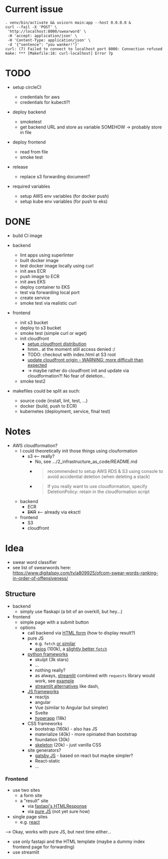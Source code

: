 # Current issue

```
. venv/bin/activate && uvicorn main:app --host 0.0.0.0 &
curl --fail -X 'POST' \
 'http://localhost:8000/swearword' \
 -H 'accept: application/json' \
 -H 'Content-Type: application/json' \
 -d '{"sentence": "you wanker!"}'
curl: (7) Failed to connect to localhost port 8000: Connection refused
make: *** [Makefile:18: curl-localhost] Error 7p

```

# TODO

- setup circleCI
  - credentials for aws
  - credentials for kubectl?!
- deploy backend
  - smoketest
  - get backend URL and store as variable SOMEHOW -> probably store in file
- deploy frontend
  - read from file
  - smoke test
- release

  - replace s3 forwarding document?

- required variables
  - setup AWS env variables (for docker push)
  - setup kube env variables (for push to eks)

# DONE

- build CI image
- backend

  - lint apps using superlinter
  - built docker image
  - test docker image locally using curl
  - init aws ECR
  - push image to ECR
  - init aws EKS
  - deploy container to EKS
  - test via forwarding local port
  - create service
  - smoke test via realistic curl

- frontend
  - init s3 bucket
  - deploy to s3 bucket
  - smoke test (simple curl or wget)
  - init cloudfront
    - [setup cloudfront distribution](https://docs.aws.amazon.com/AmazonCloudFront/latest/DeveloperGuide/distribution-web-creating-console.html)
    - hmm.. at the moment still access denied :/
    - TODO: checkout with index.html at S3 root
    - [update cloudfront origin - WARNING: more difficult than expected](https://stackoverflow.com/questions/42624579/update-cloudfront-configuration-using-awscli)
    - -> maybe rather do cloudfront init and update via cloudformation?! No fear of deletion..
  - smoke test2
- makefiles could be split as such:
  - source code (install, lint, test, ...)
  - docker (build, push to ECR)
  - kubernetes (deployment, service, final test)

# Notes

- AWS cloudformation?
  - I could theoretically init those things using clouformation
    - s3 <-- really?
      - No, see .../2_infrastructure_as_code/README.md
      - > recommended to setup AWS RDS & S3 using console to avoid accidential deletion (when deleting a stack)
      - > If you really want to use cloudformation, specify DeletionPolicy: retain in the cloudformation script
  - backend
    - ECR
    - ~~EKR~~ <-- already via eksctl
  - frontend
    - S3
    - cloudfront

# Idea

- swear word classifier
- see list of swearwords here: https://www.digitalspy.com/tv/a809925/ofcom-swear-words-ranking-in-order-of-offensiveness/

## Structure

- backend
  - simply use flaskapi (a bit of an overkill, but hey...)
- frontend
  - simple page with a submit button
  - options
    - call backend via [HTML form](https://stackoverflow.com/a/19933003/2135504) (how to display result?)
    - pure JS
      - e.g. `fetch` [or similar](https://levelup.gitconnected.com/all-possible-ways-of-making-an-api-call-in-plain-javascript-c0dee3c11b8b)
      - [axios](https://github.com/axios/axios) (100k), a [slightly better `fetch`](<https://blog.logrocket.com/axios-vs-fetch-best-http-requests/#:~:text=To%20send%20data%2C%20fetch(),stringify%20method>)
    - [python frameworks](https://blog.bitsrc.io/using-python-for-frontend-f90a0f8d51ae)
      - skulpt (3k stars)
      - ...
      - nothing really?
      - as always, [streamlit](https://streamlit.io/) combined with `requests` library would work, see [example](https://betterprogramming.pub/how-to-make-http-requests-in-streamlit-app-f22a77fd1ed7)
      - [streamlit alternatives](https://stackshare.io/streamlit/alternatives) like dash,
    - [JS frameworks](https://www.ideamotive.co/blog/best-frontend-frameworks)
      - reactjs
      - angular
      - Vue (similar to Angular but simpler)
      - Svelte
      - [hyperapp](https://github.com/jorgebucaran/hyperapp) (18k)
    - CSS frameworks
      - bootstrap (160k) - also has JS
      - materialize (40k) - more opiniated than bootstrap
      - foundation (30k)
      - [skeleton](https://github.com/dhg/Skeleton) (20k) - just vanilla CSS
    - site generators?
      - [gatsby JS](https://github.com/gatsbyjs/gatsby) - based on react but maybe simpler?
      - React-static
      - ...

### Frontend

- use two sites
  - a form site
  - a "result" site
    - via [fastapi's HTMLResponse](https://fastapi.tiangolo.com/advanced/custom-response/)
    - via [pure JS](https://blog.teclado.com/how-to-interact-with-rest-apis-from-javascript/) (not yet sure how)
- single page sites
  - e.g. [react](https://reactjs.org/docs/forms.html)

--> Okay, works with pure JS, but next time either...

- use only fastapi and the HTML template (maybe a dummy index frontend page for forwarding)
- use streamlit
